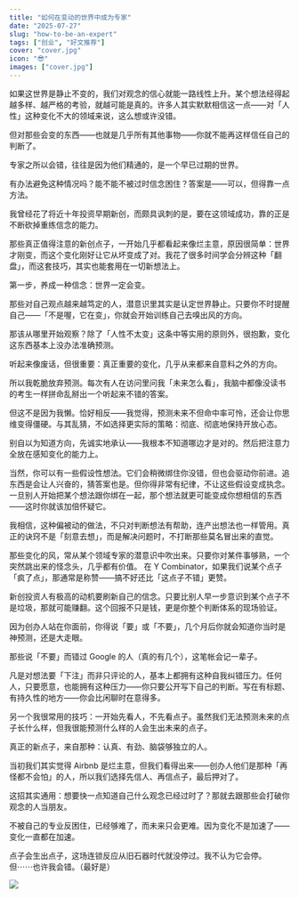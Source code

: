 ```yaml
---
title: "如何在变动的世界中成为专家"
date: "2025-07-27"
slug: "how-to-be-an-expert"
tags: ["创业", "好文推荐"]
cover: "cover.jpg"
icon: "😎"
images: ["cover.jpg"]
---
```

如果这世界是静止不变的，我们对观念的信心就能一路线性上升。某个想法经得起越多样、越严格的考验，就越可能是真的。许多人其实默默相信这一点——对「人性」这种变化不大的领域来说，这么想或许没错。



但对那些会变的东西——也就是几乎所有其他事物——你就不能再这样信任自己的判断了。



专家之所以会错，往往是因为他们精通的，是一个早已过期的世界。



有办法避免这种情况吗？能不能不被过时信念困住？答案是——可以，但得靠一点方法。



我曾经花了将近十年投资早期新创，而颇具讽刺的是，要在这领域成功，靠的正是不断砍掉重练信念的能力。



那些真正值得注意的新创点子，一开始几乎都看起来像烂主意，原因很简单：世界才刚变，而这个变化刚好让它从坏变成了对。我花了很多时间学会分辨这种「翻盘」，而这套技巧，其实也能套用在一切新想法上。



第一步，养成一种信念：世界一定会变。



那些对自己观点越来越笃定的人，潜意识里其实是认定世界静止。只要你不时提醒自己——「不是喔，它在变」，你就会开始训练自己去嗅出风的方向。



那该从哪里开始观察？除了「人性不太变」这条中等实用的原则外，很抱歉，变化这东西基本上没办法准确预测。



听起来像废话，但很重要：真正重要的变化，几乎从来都来自意料之外的方向。



所以我乾脆放弃预测。每次有人在访问里问我「未来怎么看」，我脑中都像没读书的考生一样拼命乱掰出一个听起来不错的答案。



但这不是因为我懒。恰好相反——我觉得，预测未来不但命中率可怜，还会让你思维变得僵硬。与其乱猜，不如选择更实际的策略：彻底、彻底地保持开放心态。



别自以为知道方向，先诚实地承认——我根本不知道哪边才是对的。然后把注意力全放在感知变化的能力上。



当然，你可以有一些假设性想法。它们会稍微绑住你没错，但也会驱动你前进。追东西是会让人兴奋的，猜答案也是。但你得非常有纪律，不让这些假设变成执念。
一旦别人开始把某个想法跟你绑在一起，那个想法就更可能变成你想相信的东西——这时你就该加倍怀疑它。



我相信，这种偏被动的做法，不只对判断想法有帮助，连产出想法也一样管用。真正的诀窍不是「刻意去想」，而是解决问题时，不打断那些莫名冒出来的直觉。



那些变化的风，常从某个领域专家的潜意识中吹出来。只要你对某件事够熟，一个突然跳出来的怪念头，几乎都有价值。
在 Y Combinator，如果我们说某个点子「疯了点」，那通常是称赞——搞不好还比「这点子不错」更赞。



新创投资人有极高的动机要刷新自己的信念。只要比别人早一步意识到某个点子不是垃圾，那就可能赚翻。这个回报不只是钱，更是你整个判断体系的现场验证。



因为创办人站在你面前，你得说「要」或「不要」，几个月后你就会知道你当时是神预测，还是大走眼。



那些说「不要」而错过 Google 的人（真的有几个），这笔帐会记一辈子。



凡是对想法要「下注」而非只评论的人，基本上都拥有这种自我纠错压力。任何人，只要愿意，也能拥有这种压力——你只要公开写下自己的判断。写在有标题、有持久性的地方——你会比闲聊时在意得多。



另一个我很常用的技巧：一开始先看人，不先看点子。虽然我们无法预测未来的点子长什么样，但我很能预测什么样的人会生出未来的点子。



真正的新点子，来自那种：认真、有劲、脑袋够独立的人。



当初我们其实觉得 Airbnb 是烂主意，但我们看得出来——创办人他们是那种「再怪都不会怕」的人，所以我们选择先信人、再信点子，最后押对了。



这招其实通用：想要快一点知道自己什么观念已经过时了？那就去跟那些会打破你观念的人当朋友。



不被自己的专业反困住，已经够难了，而未来只会更难。因为变化不是加速了——变化一直都在加速。



点子会生出点子，这场连锁反应从旧石器时代就没停过。我不认为它会停。
但⋯⋯也许我会错。（最好是）




![](https://prod-files-secure.s3.us-west-2.amazonaws.com/112d0858-5090-4d34-a606-b75eb8d65fd2/46476355-9cf3-4e99-9b7a-3531bc426380/1000202064.png?X-Amz-Algorithm=AWS4-HMAC-SHA256&X-Amz-Content-Sha256=UNSIGNED-PAYLOAD&X-Amz-Credential=ASIAZI2LB466Y3DEHHRL%2F20251016%2Fus-west-2%2Fs3%2Faws4_request&X-Amz-Date=20251016T033330Z&X-Amz-Expires=3600&X-Amz-Security-Token=IQoJb3JpZ2luX2VjENv%2F%2F%2F%2F%2F%2F%2F%2F%2F%2FwEaCXVzLXdlc3QtMiJIMEYCIQD30%2FKyJPm6NUmzhYRmJ4eJwWmlWoG1%2BahvgO5fMuzESgIhAIYIF31tUcdgQBnwd2kABGFlz27bEeK%2FG0dG%2BLO117i4KogECIT%2F%2F%2F%2F%2F%2F%2F%2F%2F%2FwEQABoMNjM3NDIzMTgzODA1Igx9JC14i7AOrwkwpQ4q3AOE783CLvmuvlUjrueWkuZ3tRf3ZLqXs2yufpKPoZ5LJBLDCdWi%2BpLbm2OjW9qF2JFe%2FI6lPrx4H4SHxZ51%2F18p1K4o9tTQ4bOAI9TksyKFpILG%2F6g2e3NecoVU3x1HkrORyqVp5mnCn5nO4Zq%2FkNs6FurQAN92Jp6f16Y2AllWXz6NQAfF%2BN29jxFnuW0WYn0KArfCmQ9oOyj8eTKT%2FLFvK%2BabyFKeZ0JKZWkhJUH7k9If9oBvc9OeFtN8q9amMxX%2FF24lOZylzmBs7LG%2BDaY0ZBxMmw99wTFRSLlCpY%2BF0FkgIXlh%2B7iGZhTa8H%2BqL0ypVKyoO2vlyLcfdmU%2FSTQC0cRu0h8OW%2B7g1lk%2F75EnNimfM%2FAiuhw1hq%2FW0StQCLiIlOvYDuvyT9jEqbdRTn7thu6kCWOQImyajn9JAYjo3Wtd5HIlkYz0%2FwWNMkdU%2F3AnnT2Eu6Pp59%2FeBLoyXHasUh1K99JTnUXtOGGEe2mUmva3%2B2won2BitxHIHqkhvVbO52Z6RkAGh%2F8H1hjH1IdY1L0%2FhSiduRKiNDE4xZJdgxi0L%2F23x%2BvrXnEU3b7HzWt3hapRgMNJCy3ZLYWNEFbZP8STV0IrhI%2BT5ROnTGWpKU4izimdtmZoWsX13DCAv8HHBjqkAYaKXbn4Or%2B%2FLmyCa%2FtWFqXNxAhj9sK%2FerE7KopXOoAPJ50pgCyHpCmKrG9%2F5WqAVDQHcfuQkj6xjgE%2FBg0a1j3oACKKgFQOhgS6DBwtf2TaNDM4RWjRDymjP5t1P20DNMWfynbrHuaIzxb3r2N5pBu%2FPN0MYVBQf2kIG%2F95TT7fZ6i33%2FaEIjPFvP9t0kfwQkBfawgXqQqfFOsViVGyuxdmVpAN&X-Amz-Signature=8efca160480c2268ae818bee169444c9680260c65693063cb2da74a03457e666&X-Amz-SignedHeaders=host&x-amz-checksum-mode=ENABLED&x-id=GetObject)


